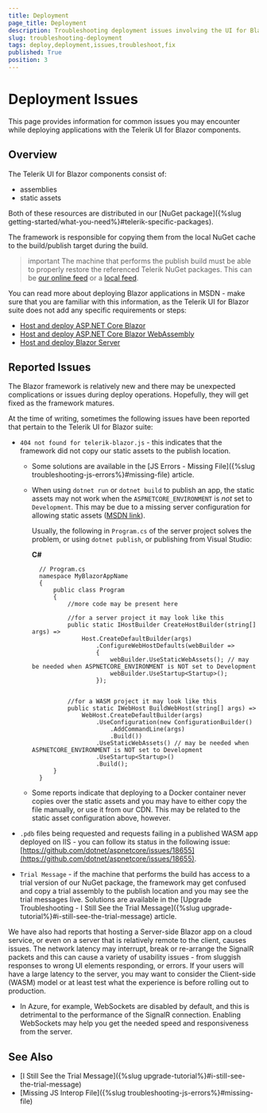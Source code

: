 ```yaml
---
title: Deployment
page_title: Deployment
description: Troubleshooting deployment issues involving the UI for Blazor suite
slug: troubleshooting-deployment
tags: deploy,deployment,issues,troubleshoot,fix
published: True
position: 3
---
```


# Deployment Issues

This page provides information for common issues you may encounter while deploying applications with the Telerik UI for Blazor components.

## Overview

The Telerik UI for Blazor components consist of:
* assemblies
* static assets

Both of these resources are distributed in our [NuGet package]({%slug getting-started/what-you-need%}#telerik-specific-packages).

The framework is responsible for copying them from the local NuGet cache to the build/publish target during the build.

>important The machine that performs the publish build must be able to properly restore the referenced Telerik NuGet packages. This can be [our online feed](../installation/nuget) or a [local feed](../installation/zip).

You can read more about deploying Blazor applications in MSDN - make sure that you are familiar with this information, as the Telerik UI for Blazor suite does not add any specific requirements or steps:

* [Host and deploy ASP.NET Core Blazor](https://docs.microsoft.com/en-us/aspnet/core/host-and-deploy/blazor/?view=aspnetcore-3.0&tabs=visual-studio)
* [Host and deploy ASP.NET Core Blazor WebAssembly](https://docs.microsoft.com/en-us/aspnet/core/host-and-deploy/blazor/webassembly?view=aspnetcore-3.0)
* [Host and deploy Blazor Server](https://docs.microsoft.com/en-us/aspnet/core/host-and-deploy/blazor/server?view=aspnetcore-3.0)


## Reported Issues

The Blazor framework is relatively new and there may be unexpected complications or issues during deploy operations. Hopefully, they will get fixed as the framework matures.

At the time of writing, sometimes the following issues have been reported that pertain to the Telerik UI for Blazor suite:

* `404 not found for telerik-blazor.js` - this indicates that the framework did not copy our static assets to the publish location. 
    * Some solutions are available in the [JS Errors - Missing File]({%slug troubleshooting-js-errors%}#missing-file) article.
    * When using `dotnet run` or `dotnet build` to publish an app, the static assets may not work when the `ASPNETCORE_ENVIRONMENT` is _not_ set to `Development`. This may be due to a missing server configuration for allowing static assets ([MSDN link](https://docs.microsoft.com/en-us/aspnet/core/razor-pages/ui-class?view=aspnetcore-3.1&tabs=visual-studio#consume-content-from-a-referenced-rcl)). 
    
        Usually, the following in `Program.cs` of the server project solves the problem, or using `dotnet publish`, or publishing from Visual Studio:
        
        **C#**

        
            // Program.cs
            namespace MyBlazorAppName
            {
                public class Program
                {
                    //more code may be present here
                    
                    //for a server project it may look like this
                    public static IHostBuilder CreateHostBuilder(string[] args) =>
                        Host.CreateDefaultBuilder(args)
                            .ConfigureWebHostDefaults(webBuilder =>
                            {
                                webBuilder.UseStaticWebAssets(); // may be needed when ASPNETCORE_ENVIRONMENT is NOT set to Development
                                webBuilder.UseStartup<Startup>();
                            });


                    //for a WASM project it may look like this
                    public static IWebHost BuildWebHost(string[] args) =>
                        WebHost.CreateDefaultBuilder(args)
                            .UseConfiguration(new ConfigurationBuilder()
                                .AddCommandLine(args)
                                .Build())
                            .UseStaticWebAssets() // may be needed when ASPNETCORE_ENVIRONMENT is NOT set to Development
                            .UseStartup<Startup>()
                            .Build();
                }
            }

    * Some reports indicate that deploying to a Docker container never copies over the static assets and you may have to either copy the file manually, or use it from our CDN. This may be related to the static asset configuration above, however.

* `.pdb` files being requested and requests failing in a published WASM app deployed on IIS - you can follow its status in the following issue: [https://github.com/dotnet/aspnetcore/issues/18655](https://github.com/dotnet/aspnetcore/issues/18655).

* `Trial Message` - if the machine that performs the build has access to a trial version of our NuGet package, the framework may get confused and copy a trial assembly to the publish location and you may see the trial messages live. Solutions are available in the [Upgrade Troubleshooting - I Still See the Trial Message]({%slug upgrade-tutorial%}#i-still-see-the-trial-message) article.

We have also had reports that hosting a Server-side Blazor app on a cloud service, or even on a server that is relatively remote to the client, causes issues. The network latency may interrupt, break or re-arrange the SignalR packets and this can cause a variety of usability issues - from sluggish responses to wrong UI elements responding, or errors. If your users will have a large latency to the server, you may want to consider the Client-side (WASM) model or at least test what the experience is before rolling out to production.

* In Azure, for example, WebSockets are disabled by default, and this is detrimental to the performance of the SignalR connection. Enabling WebSockets may help you get the needed speed and responsiveness from the server.

## See Also

* [I Still See the Trial Message]({%slug upgrade-tutorial%}#i-still-see-the-trial-message)
* [Missing JS Interop File]({%slug troubleshooting-js-errors%}#missing-file) 
